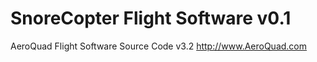 SnoreCopter Flight Software v0.1
===========

AeroQuad Flight Software Source Code v3.2
http://www.AeroQuad.com

